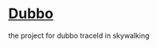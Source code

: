 # [Dubbo](https://dubbo.apache.org/zh/docs3-v2/golang-sdk/samples/pixiu-nacos-triple/)

the project for dubbo traceId in skywalking 